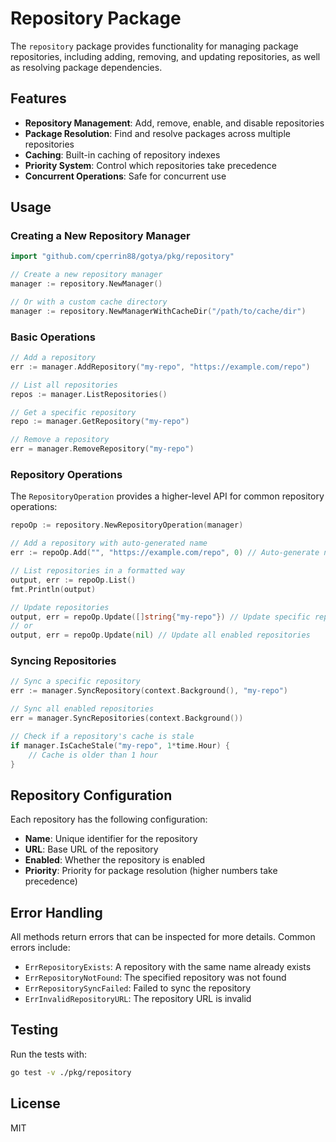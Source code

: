 # Repository Package

The `repository` package provides functionality for managing package repositories, including adding, removing, and updating repositories, as well as resolving package dependencies.

## Features

- **Repository Management**: Add, remove, enable, and disable repositories
- **Package Resolution**: Find and resolve packages across multiple repositories
- **Caching**: Built-in caching of repository indexes
- **Priority System**: Control which repositories take precedence
- **Concurrent Operations**: Safe for concurrent use

## Usage

### Creating a New Repository Manager

```go
import "github.com/cperrin88/gotya/pkg/repository"

// Create a new repository manager
manager := repository.NewManager()

// Or with a custom cache directory
manager := repository.NewManagerWithCacheDir("/path/to/cache/dir")
```

### Basic Operations

```go
// Add a repository
err := manager.AddRepository("my-repo", "https://example.com/repo")

// List all repositories
repos := manager.ListRepositories()

// Get a specific repository
repo := manager.GetRepository("my-repo")

// Remove a repository
err = manager.RemoveRepository("my-repo")
```

### Repository Operations

The `RepositoryOperation` provides a higher-level API for common repository operations:

```go
repoOp := repository.NewRepositoryOperation(manager)

// Add a repository with auto-generated name
err := repoOp.Add("", "https://example.com/repo", 0) // Auto-generate name, default priority

// List repositories in a formatted way
output, err := repoOp.List()
fmt.Println(output)

// Update repositories
output, err = repoOp.Update([]string{"my-repo"}) // Update specific repositories
// or
output, err = repoOp.Update(nil) // Update all enabled repositories
```

### Syncing Repositories

```go
// Sync a specific repository
err := manager.SyncRepository(context.Background(), "my-repo")

// Sync all enabled repositories
err = manager.SyncRepositories(context.Background())

// Check if a repository's cache is stale
if manager.IsCacheStale("my-repo", 1*time.Hour) {
    // Cache is older than 1 hour
}
```

## Repository Configuration

Each repository has the following configuration:

- **Name**: Unique identifier for the repository
- **URL**: Base URL of the repository
- **Enabled**: Whether the repository is enabled
- **Priority**: Priority for package resolution (higher numbers take precedence)

## Error Handling

All methods return errors that can be inspected for more details. Common errors include:

- `ErrRepositoryExists`: A repository with the same name already exists
- `ErrRepositoryNotFound`: The specified repository was not found
- `ErrRepositorySyncFailed`: Failed to sync the repository
- `ErrInvalidRepositoryURL`: The repository URL is invalid

## Testing

Run the tests with:

```bash
go test -v ./pkg/repository
```

## License

MIT
